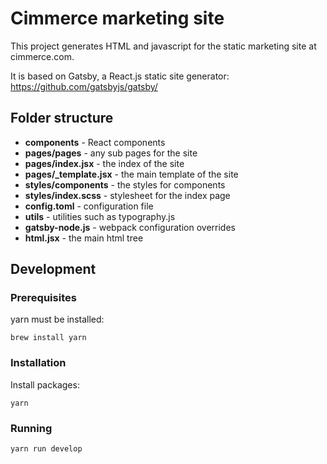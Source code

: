 # Cimmerce marketing site

This project generates HTML and javascript for the static marketing site at
cimmerce.com.

It is based on Gatsby, a React.js static site generator:
https://github.com/gatsbyjs/gatsby/

## Folder structure

- **components** - React components
- **pages/pages** - any sub pages for the site
- **pages/index.jsx** - the index of the site
- **pages/_template.jsx** - the main template of the site
- **styles/components** - the styles for components
- **styles/index.scss** - stylesheet for the index page
- **config.toml** - configuration file
- **utils** - utilities such as typography.js
- **gatsby-node.js** - webpack configuration overrides
- **html.jsx** - the main html tree

## Development

### Prerequisites

yarn must be installed:

```
brew install yarn
```

### Installation

Install packages:

```
yarn
```

### Running

```
yarn run develop
```
